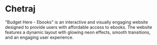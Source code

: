 # Chetraj
"Budget Here - Ebooks" is an interactive and visually engaging website designed to provide users with affordable access to ebooks. The website features a dynamic layout with glowing neon effects, smooth transitions, and an engaging user experience. 
